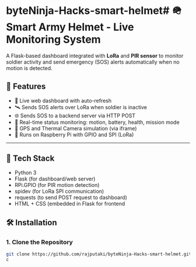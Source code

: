 # byteNinja-Hacks-smart-helmet# 🪖 Smart Army Helmet - Live Monitoring System

A Flask-based dashboard integrated with **LoRa** and **PIR sensor** to monitor soldier activity and send emergency (SOS) alerts automatically when no motion is detected.

## 🚀 Features

- 🔄 Live web dashboard with auto-refresh
- 🛰️ Sends SOS alerts over LoRa when soldier is inactive
- 🌐 Sends SOS to a backend server via HTTP POST
- 🎯 Real-time status monitoring: motion, battery, health, mission mode
- 📍 GPS and Thermal Camera simulation (via iframe)
- 📡 Runs on Raspberry Pi with GPIO and SPI (LoRa)

---

## 🧰 Tech Stack

- Python 3
- Flask (for dashboard/web server)
- RPi.GPIO (for PIR motion detection)
- spidev (for LoRa SPI communication)
- requests (to send POST request to dashboard)
- HTML + CSS (embedded in Flask for frontend

## 🛠️ Installation

### 1. Clone the Repository

```bash
git clone https://github.com/rajputaki/byteNinja-Hacks-smart-helmet.git
c

